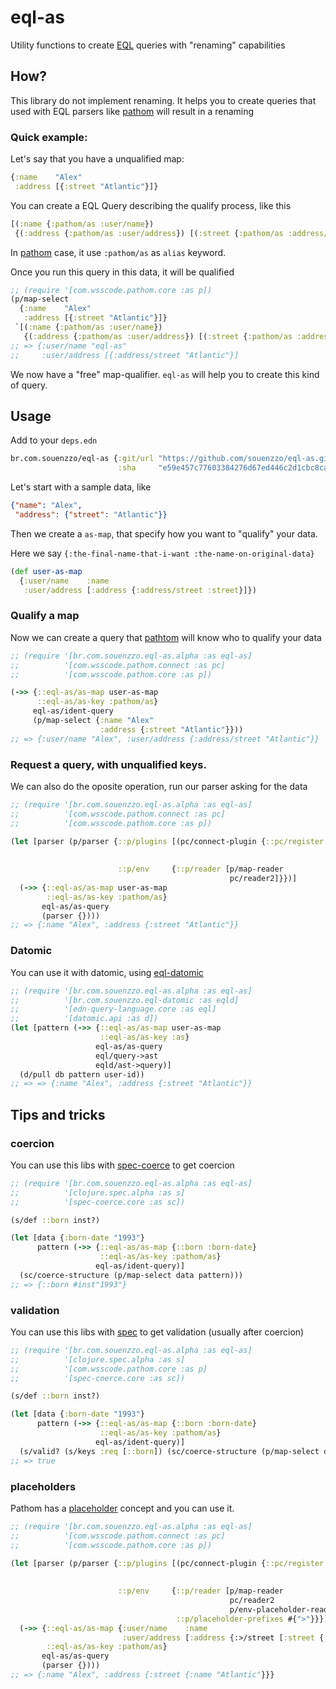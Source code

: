 # eql-as

Utility functions to create [EQL](http://edn-query-language.org) queries with "renaming" capabilities

## How? 

This library do not implement renaming. It helps you to create queries that used with EQL parsers like 
[pathom](https://github.com/wilkerlucio/pathom) will result in a renaming

### Quick example:

Let's say that you have a unqualified map:

```clojure
{:name    "Alex"
 :address [{:street "Atlantic"}]}
```

You can create a EQL Query describing the qualify process, like this
```clojure
[(:name {:pathom/as :user/name})
 {(:address {:pathom/as :user/address}) [(:street {:pathom/as :address/street})]}]
```

In [pathom](https://github.com/wilkerlucio/pathom) case, it use `:pathom/as` as `alias` keyword.

Once you run this query in this data, it will be qualified

```clojure
;; (require '[com.wsscode.pathom.core :as p])
(p/map-select
  {:name    "Alex"
   :address [{:street "Atlantic"}]}
 `[(:name {:pathom/as :user/name})
   {(:address {:pathom/as :user/address}) [(:street {:pathom/as :address/street})]}])
;; => {:user/name "eql-as"
;;     :user/address [{:address/street "Atlantic"}]
```

We now have a "free" map-qualifier. `eql-as` will help you to create this kind of query.

## Usage

Add to your `deps.edn`
```clojure
br.com.souenzzo/eql-as {:git/url "https://github.com/souenzzo/eql-as.git"
                        :sha     "e59e457c77603384276d67ed446c2d1cbc8cab85"}
```

Let's start with a sample data, like

```json
{"name": "Alex",
 "address": {"street": "Atlantic"}}
```

Then we create a `as-map`, that specify how you want to "qualify" your data.

Here we say `{:the-final-name-that-i-want :the-name-on-original-data}`

```clojure
(def user-as-map
  {:user/name    :name
   :user/address [:address {:address/street :street}]}) 
```

### Qualify a map

Now we can create a query that [pathtom](https://github.com/wilkerlucio/pathom) will know who to qualify your data

```clojure
;; (require '[br.com.souenzzo.eql-as.alpha :as eql-as]
;;          '[com.wsscode.pathom.connect :as pc]
;;          '[com.wsscode.pathom.core :as p])

(->> {::eql-as/as-map user-as-map
      ::eql-as/as-key :pathom/as}
     eql-as/ident-query
     (p/map-select {:name "Alex"
                    :address {:street "Atlantic"}}))
;; => {:user/name "Alex", :user/address {:address/street "Atlantic"}}
```

### Request a query, with unqualified keys.

We can also do the oposite operation, run our parser asking for the data

```clojure
;; (require '[br.com.souenzzo.eql-as.alpha :as eql-as]
;;          '[com.wsscode.pathom.connect :as pc]
;;          '[com.wsscode.pathom.core :as p])

(let [parser (p/parser {::p/plugins [(pc/connect-plugin {::pc/register [(pc/constantly-resolver :user/name "Alex")
                                                                        (pc/constantly-resolver :user/address {})
                                                                        (pc/constantly-resolver :address/street "Atlantic")]})]
                        ::p/env     {::p/reader [p/map-reader
                                                 pc/reader2]}})]
  (->> {::eql-as/as-map user-as-map
        ::eql-as/as-key :pathom/as}
       eql-as/as-query
       (parser {})))
;; => {:name "Alex", :address {:street "Atlantic"}}
```

### Datomic

You can use it with datomic, using [eql-datomic](https://github.com/souenzzo/eql-datomic)

```clojure
;; (require '[br.com.souenzzo.eql-as.alpha :as eql-as]
;;          '[br.com.souenzzo.eql-datomic :as eqld]
;;          '[edn-query-language.core :as eql]
;;          '[datomic.api :as d])
(let [pattern (->> {::eql-as/as-map user-as-map
                    ::eql-as/as-key :as}
                   eql-as/as-query
                   eql/query->ast
                   eqld/ast->query)]
  (d/pull db pattern user-id))
;; => => {:name "Alex", :address {:street "Atlantic"}}
```


## Tips and tricks

### coercion

You can use this libs with [spec-coerce](https://github.com/wilkerlucio/spec-coerce) to get coercion

```clojure
;; (require '[br.com.souenzzo.eql-as.alpha :as eql-as]
;;          '[clojure.spec.alpha :as s]
;;          '[spec-coerce.core :as sc])

(s/def ::born inst?)

(let [data {:born-date "1993"}
      pattern (->> {::eql-as/as-map {::born :born-date}
                    ::eql-as/as-key :pathom/as}
                   eql-as/ident-query)]
  (sc/coerce-structure (p/map-select data pattern)))
;; => {::born #inst"1993"}
```

### validation

You can use this libs with [spec](https://github.com/clojure/spec.alpha) to get validation (usually after coercion)

```clojure
;; (require '[br.com.souenzzo.eql-as.alpha :as eql-as]
;;          '[clojure.spec.alpha :as s]
;;          '[com.wsscode.pathom.core :as p]
;;          '[spec-coerce.core :as sc])

(s/def ::born inst?)

(let [data {:born-date "1993"}
      pattern (->> {::eql-as/as-map {::born :born-date}
                    ::eql-as/as-key :pathom/as}
                   eql-as/ident-query)]
  (s/valid? (s/keys :req [::born]) (sc/coerce-structure (p/map-select data pattern))))
;; => true
```


### placeholders 

Pathom has a [placeholder](https://wilkerlucio.github.io/pathom/v2/pathom/2.2.0/core/placeholders.html) concept and you can use it.
```clojure
;; (require '[br.com.souenzzo.eql-as.alpha :as eql-as]
;;          '[com.wsscode.pathom.connect :as pc]
;;          '[com.wsscode.pathom.core :as p])

(let [parser (p/parser {::p/plugins [(pc/connect-plugin {::pc/register [(pc/constantly-resolver :user/name "Alex")
                                                                        (pc/constantly-resolver :user/address {})
                                                                        (pc/constantly-resolver :address/street "Atlantic")]})]
                        ::p/env     {::p/reader [p/map-reader
                                                 pc/reader2
                                                 p/env-placeholder-reader]
                                     ::p/placeholder-prefixes #{">"}}})]
  (->> {::eql-as/as-map {:user/name    :name
                         :user/address [:address {:>/street [:street {:address/street :name}]}]}
        ::eql-as/as-key :pathom/as}
       eql-as/as-query
       (parser {})))
;; => {:name "Alex", :address {:street {:name "Atlantic"}}}
```
